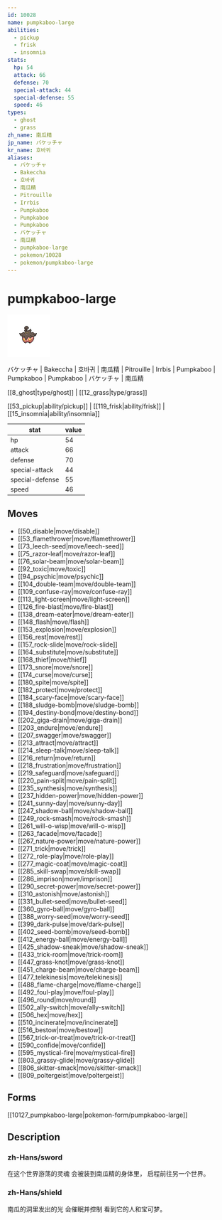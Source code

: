 ```yaml
---
id: 10028
name: pumpkaboo-large
abilities:
  - pickup
  - frisk
  - insomnia
stats:
  hp: 54
  attack: 66
  defense: 70
  special-attack: 44
  special-defense: 55
  speed: 46
types:
  - ghost
  - grass
zh_name: 南瓜精
jp_name: バケッチャ
kr_name: 호바귀
aliases:
  - バケッチャ
  - Bakeccha
  - 호바귀
  - 南瓜精
  - Pitrouille
  - Irrbis
  - Pumpkaboo
  - Pumpkaboo
  - Pumpkaboo
  - バケッチャ
  - 南瓜精
  - pumpkaboo-large
  - pokemon/10028
  - pokemon/pumpkaboo-large
---
```

# pumpkaboo-large

![](https://raw.githubusercontent.com/PokeAPI/sprites/master/sprites/pokemon/10028.png)

バケッチャ | Bakeccha | 호바귀 | 南瓜精 | Pitrouille | Irrbis | Pumpkaboo | Pumpkaboo | Pumpkaboo | バケッチャ | 南瓜精

[[8_ghost|type/ghost]] | [[12_grass|type/grass]]

[[53_pickup|ability/pickup]] | [[119_frisk|ability/frisk]] | [[15_insomnia|ability/insomnia]]

|stat|value|
|---|---|
|hp|54|
|attack|66|
|defense|70|
|special-attack|44|
|special-defense|55|
|speed|46|


## Moves

- [[50_disable|move/disable]]
- [[53_flamethrower|move/flamethrower]]
- [[73_leech-seed|move/leech-seed]]
- [[75_razor-leaf|move/razor-leaf]]
- [[76_solar-beam|move/solar-beam]]
- [[92_toxic|move/toxic]]
- [[94_psychic|move/psychic]]
- [[104_double-team|move/double-team]]
- [[109_confuse-ray|move/confuse-ray]]
- [[113_light-screen|move/light-screen]]
- [[126_fire-blast|move/fire-blast]]
- [[138_dream-eater|move/dream-eater]]
- [[148_flash|move/flash]]
- [[153_explosion|move/explosion]]
- [[156_rest|move/rest]]
- [[157_rock-slide|move/rock-slide]]
- [[164_substitute|move/substitute]]
- [[168_thief|move/thief]]
- [[173_snore|move/snore]]
- [[174_curse|move/curse]]
- [[180_spite|move/spite]]
- [[182_protect|move/protect]]
- [[184_scary-face|move/scary-face]]
- [[188_sludge-bomb|move/sludge-bomb]]
- [[194_destiny-bond|move/destiny-bond]]
- [[202_giga-drain|move/giga-drain]]
- [[203_endure|move/endure]]
- [[207_swagger|move/swagger]]
- [[213_attract|move/attract]]
- [[214_sleep-talk|move/sleep-talk]]
- [[216_return|move/return]]
- [[218_frustration|move/frustration]]
- [[219_safeguard|move/safeguard]]
- [[220_pain-split|move/pain-split]]
- [[235_synthesis|move/synthesis]]
- [[237_hidden-power|move/hidden-power]]
- [[241_sunny-day|move/sunny-day]]
- [[247_shadow-ball|move/shadow-ball]]
- [[249_rock-smash|move/rock-smash]]
- [[261_will-o-wisp|move/will-o-wisp]]
- [[263_facade|move/facade]]
- [[267_nature-power|move/nature-power]]
- [[271_trick|move/trick]]
- [[272_role-play|move/role-play]]
- [[277_magic-coat|move/magic-coat]]
- [[285_skill-swap|move/skill-swap]]
- [[286_imprison|move/imprison]]
- [[290_secret-power|move/secret-power]]
- [[310_astonish|move/astonish]]
- [[331_bullet-seed|move/bullet-seed]]
- [[360_gyro-ball|move/gyro-ball]]
- [[388_worry-seed|move/worry-seed]]
- [[399_dark-pulse|move/dark-pulse]]
- [[402_seed-bomb|move/seed-bomb]]
- [[412_energy-ball|move/energy-ball]]
- [[425_shadow-sneak|move/shadow-sneak]]
- [[433_trick-room|move/trick-room]]
- [[447_grass-knot|move/grass-knot]]
- [[451_charge-beam|move/charge-beam]]
- [[477_telekinesis|move/telekinesis]]
- [[488_flame-charge|move/flame-charge]]
- [[492_foul-play|move/foul-play]]
- [[496_round|move/round]]
- [[502_ally-switch|move/ally-switch]]
- [[506_hex|move/hex]]
- [[510_incinerate|move/incinerate]]
- [[516_bestow|move/bestow]]
- [[567_trick-or-treat|move/trick-or-treat]]
- [[590_confide|move/confide]]
- [[595_mystical-fire|move/mystical-fire]]
- [[803_grassy-glide|move/grassy-glide]]
- [[806_skitter-smack|move/skitter-smack]]
- [[809_poltergeist|move/poltergeist]]

## Forms



[[10127_pumpkaboo-large|pokemon-form/pumpkaboo-large]]

## Description

### zh-Hans/sword

在这个世界游荡的灵魂
会被装到南瓜精的身体里，
启程前往另一个世界。

### zh-Hans/shield

南瓜的洞里发出的光
会催眠并控制
看到它的人和宝可梦。

